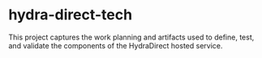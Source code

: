# hydra-direct-tech
This project captures the work planning and artifacts used to define, test, and validate the components of the HydraDirect hosted service.
